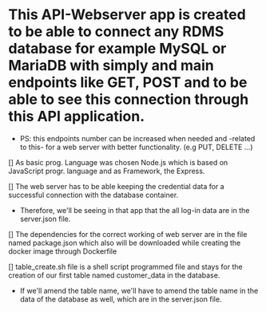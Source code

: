 # This API-Webserver app is created to be able to connect any RDMS database for example MySQL or MariaDB with simply and main endpoints like GET, POST and to be able to see this connection through this API application.
 * PS: this endpoints number can be increased when needed and -related to this- for a web server with better functionality. (e.g PUT, DELETE ...)

[] As basic prog. Language was chosen Node.js which is based on JavaScript progr. language and as Framework, the Express.

[] The web server has to be able keeping the credential data for a successful connection with the database container. 
 * Therefore, we'll be seeing in that app that the all log-in data are in the server.json file.

[] The dependencies for the correct working of web server are in the file named package.json which also will be downloaded while creating the docker image through Dockerfile

[] table_create.sh file is a shell script programmed file and stays for the creation of our first table named customer_data in the database. 
 * If we'll amend the table name, we'll have to amend the table name in the data of the database as well, which are in the server.json file.   
